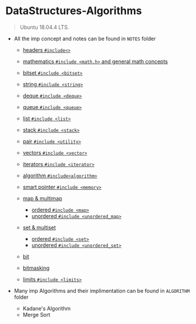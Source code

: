 # DataStructures-Algorithms

> Ubuntu 18.04.4 LTS.

* All the imp concept and notes can be found in `NOTES` folder

    * [headers `#include<>`](NOTES/headers.md)
    * [mathematics `#include <math.h>` and general math concepts](NOTES/mathematics.md)
    * [bitset `#include <bitset>`](NOTES/bitset.md)
    * [string `#include <string>`](NOTES/string.md)
    * [deque `#include <deque>`](NOTES/deque.md)
	* [queue `#include <queue>`](NOTES/queue.md)
	* [list `#include <list>`](NOTES/list.md)
	* [stack `#include <stack>`](NOTES/stack.md)
	* [pair `#include <utility>`](NOTES/utility.md)
	* [vectors `#include <vector>`](NOTES/vector.md)
	* [iterators `#include <iterator>`](NOTES/iterator.md)
    * [algorithm `#include<algorithm>`](NOTES/algorithm.md)
	* [smart pointer `#include <memory>`](NOTES/smart_pointer.md)

    * [map & multimap](NOTES/map.md)
    	* [ordered `#include <map>`](NOTES/map.md)
    	* [unordered `#include <unordered_map>`](NOTES/map.md)
    
    * [set & multiset](NOTES/set.md)
	    * [ordered `#include <set>`](NOTES/set.md)
	    * [unordered `#include <unordered_set>`](NOTES/set.md)

    * [bit](NOTES/bit.md)
    * [bitmasking](NOTES/bitmasking.md)
    * [limits `#include <limits>`](NOTES/limit.md)

* Many imp Algorithms and their implimentation can be found in `ALGORITHM` folder
    
    * Kadane's Algorithm
    * Merge Sort